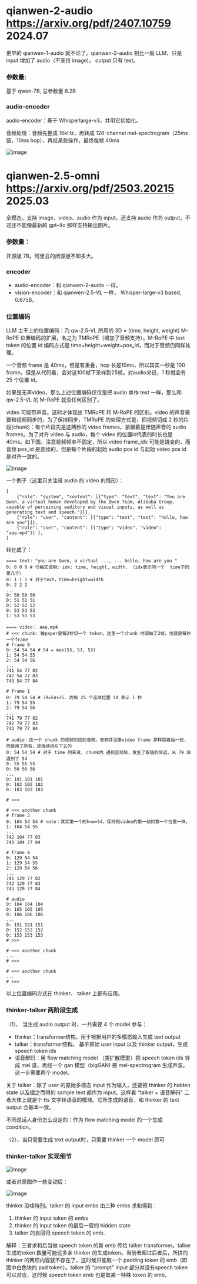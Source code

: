 # qianwen-2-audio https://arxiv.org/pdf/2407.10759 2024.07
更早的 qianwen-1-audio 就不论了。qianwen-2-audio 相比一般 LLM，只是 input 增加了 audio（不支持 image)， output 只有 text。

### 参数量: 
基于 qwen-7B, 总参数量 8.2B

### audio-encoder

audio-encoder：基于 Whisperlarge-v3，并用它初始化。 

音频处理：音频先整成 16kHz，再转成 128-channel mel-spectrogram（25ms窗，10ms hop），再经某些操作，最终每帧 40ms

![image](https://github.com/user-attachments/assets/58693b8e-3125-4755-8267-15d8ecaf7b35)

# qianwen-2.5-omni https://arxiv.org/pdf/2503.20215 2025.03

全模态，支持 image、video、audio 作为 input，还支持 audio 作为 output。不过还不能像最新的 gpt-4o 那样支持输出图片。

### 参数量：
开源版 7B。阿里云的闭源版不知多大。

### encoder
- audio-encoder：和 qianwen-2-audio 一样。
- vision-encoder：和 qianwen-2.5-VL 一样， Whisper-large-v3 based, 0.675B。

### 位置编码

LLM 主干上的位置编码：乃 qw-2.5-VL 所用的 3D = (time, height, weight) M-RoPE 位置编码的扩展，名之为 TMRoPE（增加了音频支持）。M-RoPE 中 text token 的位置 id 编码方式是 time=height=weight=pos_id，而对于音频仍同样处理。

一个音频 frame 是 40ms，但是有重叠，hop 长是10ms，所以其实一秒是 100 frame。但是从代码看，会对这100帧下采样到25帧。对audio来说，1 秒就会有 25 个位置 id。

如果是无声video，那么上述位置编码仅仅是把 audio 单作 text 一样，那么和 qw-2.5-VL 的 M-RoPE 就没任何区别了。

video 可能带声音。这时才体现出 TMRoPE 和 M-RoPE 的区别。video 的声音需要和视频同步的，为了保持同步，TMRoPE 的处理方式是，把视频切成 2 秒的片段(chunk)：每个片段先是这两秒的 video frames，紧跟着是伴随声音的 audio frames。为了对齐 video 与 audio，每个 video 的位置id代表的时长也是 40ms。如下图。注意视频帧率不固定，所以 video frame_idx 可能是跳变的，而音频 pos_id 是连续的，但是每个片段的起始 audio pos id 与起始 video pos id 是对齐一致的。

![image](https://github.com/user-attachments/assets/cf4cc581-165c-4585-a203-feb05d1e744a)

一个例子（这里只关注带 audio 的 video 的情形）：
```
[
    {"role": "system", "content": [{"type": "text", "text": "You are Qwen, a virtual human developed by the Qwen Team, Alibaba Group, capable of perceiving auditory and visual inputs, as well as generating text and speech."}]},
    {"role": "user", "content": [{"type": "text", "text": "hello, how are you"}]},
    {"role": "user", "content": [{"type": "video", "video": "aaa.mp4"}] },
]
```
转化成了：
```
==== text: "you are Qwen, a virtual ..., ... hello, how are you "
0: 0 0 0 # 行格式说明: idx: time, height, width. （idx表示同一个  time下的第几个）
0: 1 1 1 # 对于text，time=height=width
0: 2 2 2
...
0: 50 50 50
0: 51 51 51
0: 52 52 52
0: 53 53 53
1: 53 53 53 

==== video： aaa.mp4
# <<< chunk: 按paper是每2秒切一个 token。这里一个chunk 内部抽了2帧，也就是每秒一个frame
# frame 0
0: 54 54 54 # 54 = max(53, 53, 53)
1: 54 54 55
2: 54 54 56
...
741 54 77 82
742 54 77 83
743 54 77 84

# frame 1
0: 79 54 54 # 79=54+25. 而每 25 个连续位置 id 表示 1 秒
1: 79 54 55
2: 79 54 56
...
741 79 77 82
742 79 77 83
743 79 77 84

# audio：这一个 chunk 的视频对应的音频。音频并没像video frame 那样跳着抽一些，而是用了所有，是连续排布下去的
0: 54 54 54 # 对于 time 列来说, chunk内 遇到音频后，发生了取值的后退，从 79 后退到了 54
0: 55 55 55
0: 56 56 56
...
0: 101 101 101
0: 102 102 102
0: 103 103 103

# >>>

# <<< another chunk
# frame 3
0: 104 54 54 # note：其实第一个的h=w=54，保持和video的第一帧的第一个位置一样。
1: 104 54 55
...
742 104 77 83
743 104 77 84

# frame 4
0: 129 54 54
1: 129 54 55
2: 129 54 56
...
741 129 77 82
742 129 77 83
743 129 77 84

# audio
0: 104 104 104
0: 105 105 105
0: 106 106 106
...
0: 151 151 151
0: 152 152 152
0: 153 153 153
# >>>

# <<< another chunk
...
# >>>

# <<< another chunk
...
# >>>
```

以上位置编码方式在 thinker、 talker 上都有应用。

### thinker-talker 两阶段生成

（1）、 当生成 audio output 时，一共需要 4 个 model 参与：
- thinker：transformer结构。用于根据用户的多模态输入生成 text output
- talker：transformer结构。 基于原始 user input 以及 thinker output，生成 speech token ids
- 语音解码：用 flow matching model （类扩散模型）把 speech token ids 转成 mel 谱，再经一个 gan 模型（bigGAN) 把 mel-spectrogram 生成声波。这一步需要两个 model。

关于 talker：除了 user 的原始多模态 input 作为输入，还要把 thinker 的 hidden state 以及据之而得的 sample text 都作为 input。这样看 "talker + 语音解码" 二者大体上就是个 tts 文字转语音的模块。它所生成的语音，和 thinker 的 text output 会基本一致。

不同说话人身份怎么设定的：作为 flow matching model 的一个生成 condition。

（2）、当只需要生成 text output时，只需要 thinker 一个 model 即可

### thinker-talker 实现细节

![image](https://github.com/user-attachments/assets/133b0778-9844-4c8c-a136-95729fe7b1a8)

或者对原图作一些变动后：

![image](https://github.com/user-attachments/assets/d4b12f13-8a67-4084-9fe5-1ba75a89586e)

thinker 没啥特别。talker 的 input embs 由三种 embs 求和得到：
1. thinker 的 input token 的 embs
2. thinker 的 input token 的最后一层的 hidden state 
3. talker 的自回归 speech token 的 emb.

解释：三者求和后当做 speech token 的新 emb 传给 talker transformer。talker 生成的token 数量可能远多余 thinker 的生成token。当前者超过后者后，所拼的thinker 的两项内容就不存在了，这时候只能取一个 padding token 的 emb（即图中白色块的 pad token）。talker 的 "prompt" input 部分并没有speech token 可以对应，这时候 speech token emb 也是取某一特殊 token 的 emb。


